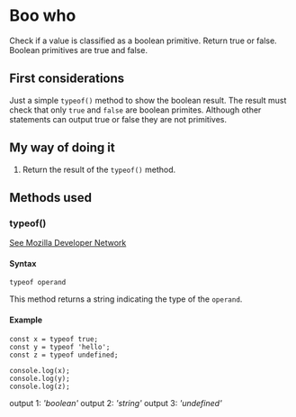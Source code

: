 # Boo who

Check if a value is classified as a boolean primitive. Return true or false.
Boolean primitives are true and false.

## First considerations

Just a simple `typeof()` method to show the boolean result. The result must
check that only `true` and `false` are boolean primites. Although other
statements can output true or false they are not primitives.

## My way of doing it

1. Return the result of the `typeof()` method.

## Methods used
### typeof()

[See Mozilla Developer Network](https://developer.mozilla.org/en-US/docs/Web/JavaScript/Reference/Operators/typeof)

#### Syntax
`typeof operand`

This method returns a string indicating the type of the `operand`.

#### Example
```
const x = typeof true;
const y = typeof 'hello';
const z = typeof undefined;

console.log(x);
console.log(y);
console.log(z);
```
output 1: *'boolean'*
output 2: *'string'*
output 3: *'undefined'*
